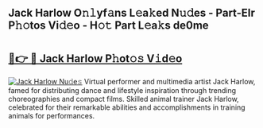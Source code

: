 ## Jack Harlow O𝚗𝚕yf𝚊ns L𝚎a𝚔ed N𝚞𝚍es - Part-EIr P𝚑𝚘tos Vi𝚍𝚎o - H𝚘𝚝 Part L𝚎a𝚔s de0me

# <h2><a href="http://kfc8kyn.oniu.top/?m=Jack+Harlow">🔗👉 🔴 Jack Harlow P𝚑ot𝚘𝚜 V𝚒d𝚎o</a></h2>

[![Jack Harlow Nu𝚍e𝚜](https://i.imgur.com/0qMVB7G.gif)](http://kfc8kyn.oniu.top/?m=Jack+Harlow)
Virtual performer and multimedia artist Jack Harlow, famed for distributing dance and lifestyle inspiration through trending choreographies and compact films. Skilled animal trainer Jack Harlow, celebrated for their remarkable abilities and accomplishments in training animals for performances.  
